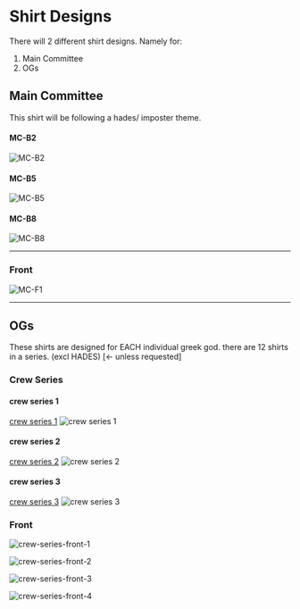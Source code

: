# Shirt Designs

There will 2 different shirt designs. Namely for:
1. Main Committee
2. OGs

## Main Committee
This shirt will be following a hades/ imposter theme.

#### MC-B2

![MC-B2](./drafts/Back/MC-B2.jpg)

#### MC-B5

![MC-B5](./drafts/Back/MC-B5.jpg)

#### MC-B8

![MC-B8](./drafts/Back/MC-B8.jpg)

---

### Front

![MC-F1](./drafts/Front/MC-F1.jpg)

---

## OGs
These shirts are designed for EACH individual greek god. there are 12 shirts in a series. (excl HADES) [<- unless requested]

### Crew Series

#### crew series 1
[crew series 1](./drafts/crew-series-1)
![crew series 1](./drafts/crew-series-1/12-ZEUS.png)

#### crew series 2
[crew series 2](./drafts/crew-series-2)
![crew series 2](./drafts/crew-series-2/12-ZEUS.png)

#### crew series 3
[crew series 3](./drafts/crew-series-3)
![crew series 3](./drafts/crew-series-3/12-ZEUS.png)

### Front

![crew-series-front-1](./drafts/crew-series-front/csf-1.png)

![crew-series-front-2](./drafts/crew-series-front/csf-2.png)

![crew-series-front-3](./drafts/crew-series-front/csf-3.png)

![crew-series-front-4](./drafts/crew-series-front/csf-4.png)

